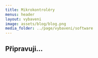 ```yaml
---
title: Mikrokontroléry
menus: header
layout: vybaveni
image: assets/blog/blog.png
media_folder: ../page/vybaveni/software
---
```


## Připravuji...

